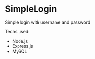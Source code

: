 # SimpleLogin

Simple login with username and password

Techs used: 
 - Node.js
 - Express.js
 - MySQL
